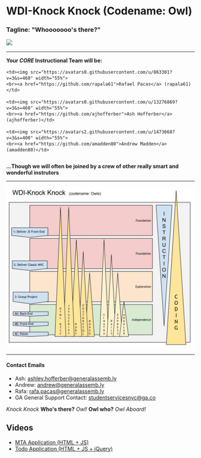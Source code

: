 # WDI-Knock Knock  (Codename: Owl)
### Tagline: "Whooooooo's there?"

![](http://media1.giphy.com/gifsu/xT5LMycFAuLZYoAatO/giphy-caption.gif)

---
**Your *CORE* Instructional Team will be:**
<table>
  <tr>

    <td><img src="https://avatars0.githubusercontent.com/u/863301?v=3&s=460" width="55%">
    <br><a href="https://github.com/rapala61">Rafael Pacas</a> (rapala61)</td>

    <td><img src="https://avatars0.githubusercontent.com/u/13276869?v=3&s=460" width="55%">
    <br><a href="https://github.com/ajhofferber">Ash Hofferber</a> (ajhofferber)</td>

    <td><img src="https://avatars2.githubusercontent.com/u/1473668?v=3&s=400" width="55%">
    <br><a href="https://github.com/amadden80">Andrew Madden</a> (amadden80)</td>
  </tr>
</table>

**...Though we will often be joined by a crew of other really smart and wonderful instrutors**

---
![WDI Owl Map](/WDI-KnockKnock.jpg)

---
#### Contact Emails

* Ash: ashley.hofferber@generalassemb.ly
* Andrew: andrew@generalassemb.ly
* Rafa: rafa.pacas@generalassemb.ly
* GA General Support Contact: studentservicesnyc@ga.co



*Knock Knock*
**Who's there?**
*Owl!*
**Owl who?**
*Owl Aboard!*



## Videos
- [MTA Application  (HTML + JS)](https://youtu.be/Kxgq_sYoIlQ)
- [Todo Application  (HTML + JS + jQuery)](https://youtu.be/RWGLEZkQtTU)
